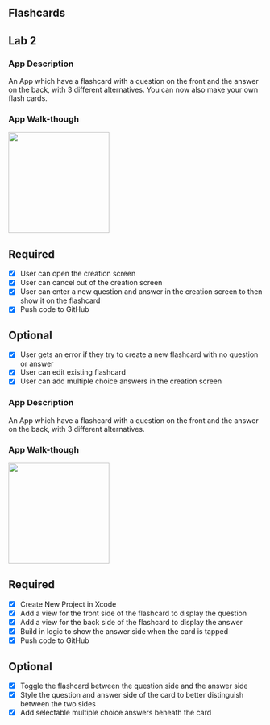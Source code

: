 ## Flashcards

## Lab 2

### App Description
An App which have a flashcard with a question on the front and the answer on the back, with 3 different alternatives. You can now also make your own flash cards.

### App Walk-though

<img src="http://g.recordit.co/ez5p2ckWzr.gif" width=200><br>

## Required
- [x] User can open the creation screen
- [x] User can cancel out of the creation screen
- [x] User can enter a new question and answer in the creation screen to then show it on the flashcard
- [x] Push code to GitHub
## Optional
- [x] User gets an error if they try to create a new flashcard with no question or answer
- [x] User can edit existing flashcard
- [x] User can add multiple choice answers in the creation screen
### App Description
An App which have a flashcard with a question on the front and the answer on the back, with 3 different alternatives.

### App Walk-though

<img src="http://g.recordit.co/EAJ1sPp8Q6.gif" width=200><br>


## Required
- [x] Create New Project in Xcode
- [x] Add a view for the front side of the flashcard to display the question
- [x] Add a view for the back side of the flashcard to display the answer
- [x] Build in logic to show the answer side when the card is tapped
- [x] Push code to GitHub
## Optional
- [x] Toggle the flashcard between the question side and the answer side
- [x] Style the question and answer side of the card to better distinguish between the two sides
- [x] Add selectable multiple choice answers beneath the card
